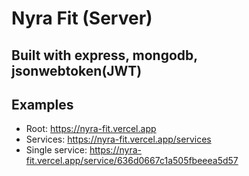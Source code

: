 # Nyra Fit (Server)
## Built with express, mongodb, jsonwebtoken(JWT) 

## Examples
- Root: https://nyra-fit.vercel.app 
- Services: https://nyra-fit.vercel.app/services 
- Single service: https://nyra-fit.vercel.app/service/636d0667c1a505fbeeea5d57 